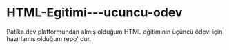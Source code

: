 # HTML-Egitimi---ucuncu-odev
Patika.dev platformundan almış olduğum HTML eğitiminin üçüncü ödevi için hazırlamış olduğum repo' dur.
